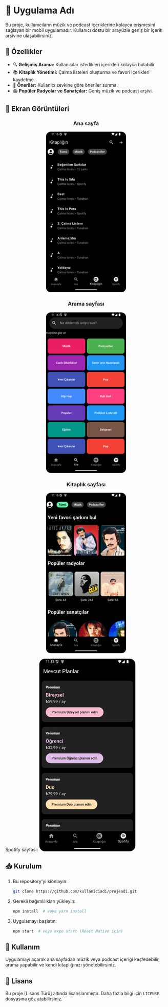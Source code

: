 # 📱 Uygulama Adı

Bu proje, kullanıcıların müzik ve podcast içeriklerine kolayca erişmesini sağlayan bir mobil uygulamadır. Kullanıcı dostu bir arayüzle geniş bir içerik arşivine ulaşabilirsiniz.

## 🚀 Özellikler
- 🔍 **Gelişmiş Arama:** Kullanıcılar istedikleri içerikleri kolayca bulabilir.
- 📚 **Kitaplık Yönetimi:** Çalma listeleri oluşturma ve favori içerikleri kaydetme.
- 🎵 **Öneriler:** Kullanıcı zevkine göre öneriler sunma.
- 📻 **Popüler Radyolar ve Sanatçılar:** Geniş müzik ve podcast arşivi.

## 📸 Ekran Görüntüleri

<div align="center">

### Ana sayfa
<img src="./screenshots/Screenshot_20250228_021612.png" alt="Ana Sayfa" width="250">

### Arama sayfası
<img src="./screenshots/Screenshot_20250228_021624.png" alt="Arama Sayfası" width="250">

### Kitaplık sayfası
<img src="./screenshots/Screenshot_20250228_021632.png" alt="Kitaplık Sayfası" width="250">

</div>



Spotify sayfası:
<img src="./screenshots/Screenshot_20250228_021355.png" alt="Kitaplık Sayfası" width="300">

## 📥 Kurulum
1. Bu repository'yi klonlayın:
   ```sh
   git clone https://github.com/kullaniciadi/projeadi.git
   ```
2. Gerekli bağımlılıkları yükleyin:
   ```sh
   npm install  # veya yarn install
   ```
3. Uygulamayı başlatın:
   ```sh
   npm start  # veya expo start (React Native için)
   ```

## 📌 Kullanım
Uygulamayı açarak ana sayfadan müzik veya podcast içeriği keşfedebilir, arama yapabilir ve kendi kitaplığınızı yönetebilirsiniz.

## 📄 Lisans
Bu proje [Lisans Türü] altında lisanslanmıştır. Daha fazla bilgi için `LICENSE` dosyasına göz atabilirsiniz.

